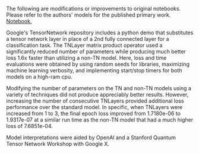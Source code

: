 The following are modifications or improvements to original notebooks. Please refer to the authors' models for the published primary work. [Notebook.](https://github.com/google/TensorNetwork/blob/master/colabs/Tensor_Networks_in_Neural_Networks.ipynb)

Google's TensorNetwork repository includes a python demo that substitutes a tensor network layer in place of a 2nd fully connected layer for a classification task. The TNLayer matrix product operator used a significantly reduced number of parameters while producing much better loss 1.6x faster than utilizing a non-TN model. 
Here, loss and time evaluations were obtained by using random seeds for libraries, maximizing machine learning verbosity, and implementing start/stop timers for both models on a high-ram cpu. 

Modifying the number of parameters on the TN and non-TN models using a variety of techniques did not produce appreciably better results. However, increasing the number of consecutive TNLayers provided additional loss performance over the standard model. In specific, when TNLayers were increased from 1 to 3, the final epoch loss improved from 1.7180e-06 to 1.9317e-07 at a similar run time as the non-TN model that had a much higher loss of 7.6851e-04.  

Model interpretations were aided by OpenAI and a Stanford Quantum Tensor Network Workshop with Google X. 
